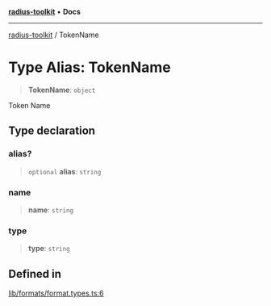 [**radius-toolkit**](../README.md) • **Docs**

***

[radius-toolkit](../globals.md) / TokenName

# Type Alias: TokenName

> **TokenName**: `object`

Token Name

## Type declaration

### alias?

> `optional` **alias**: `string`

### name

> **name**: `string`

### type

> **type**: `string`

## Defined in

[lib/formats/format.types.ts:6](https://github.com/rangle/radius-token-tango/blob/0fa25351e79af51a833bcebadbd83e27a9791a4f/packages/radius-toolkit/src/lib/formats/format.types.ts#L6)

